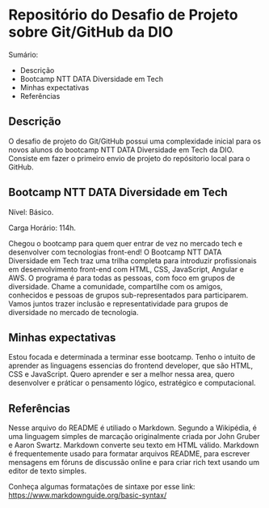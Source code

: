 # Repositório do Desafio de Projeto sobre Git/GitHub da DIO

Sumário:
- Descrição
- Bootcamp NTT DATA Diversidade em Tech
- Minhas expectativas
- Referências
 
## Descrição
O desafio de projeto do Git/GitHub possui uma complexidade inicial para os novos alunos do bootcamp NTT DATA Diversidade em Tech da DIO.
Consiste em fazer o primeiro envio de projeto do repósitorio local para o GitHub.

## Bootcamp NTT DATA Diversidade em Tech
Nível: Básico.

Carga Horário: 114h.

Chegou o bootcamp para quem quer entrar de vez no mercado tech e desenvolver com tecnologias front-end! O Bootcamp NTT DATA Diversidade em Tech traz uma trilha completa para introduzir profissionais em desenvolvimento front-end com HTML, CSS, JavaScript, Angular e AWS. O programa é para todas as pessoas, com foco em grupos de diversidade. Chame a comunidade, compartilhe com os amigos, conhecidos e pessoas de grupos sub-representados para participarem. Vamos juntos trazer inclusão e representatividade para grupos de diversidade no mercado de tecnologia.

## Minhas expectativas 
Estou focada e determinada a terminar esse bootcamp. Tenho o intuito de aprender as linguagens essencias do frontend developer, que são HTML, CSS e JavaScript. Quero aprender e ser a melhor nessa area, quero desenvolver e práticar o pensamento lógico, estratégico e computacional.

## Referências
Nesse arquivo do README é utiliado o Markdown. Segundo a Wikipédia, é uma linguagem simples de marcação originalmente criada por John Gruber e Aaron Swartz. Markdown converte seu texto em HTML válido. Markdown é frequentemente usado para formatar arquivos README, para escrever mensagens em fóruns de discussão online e para criar rich text usando um editor de texto simples.

Conheça algumas formatações de sintaxe por esse link: https://www.markdownguide.org/basic-syntax/
